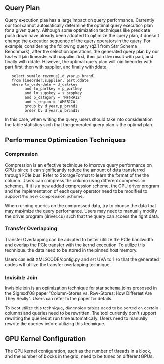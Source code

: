 ## Query Plan ##
Query execution plan has a large impact on query performance. Currently our tool cannot automatically determine the optimal query execution plan for a given query. Although some optimization techniques like predicate push down have already been adopted to optimize the query plan, it doesn't change the execution sequence of the query operators in the query. For example, considering the following query (q2.1 from Star Schema Benchmark), after the selection operations, the generated query plan by our tool will join lineorder with supplier first, then join the result with part, and finally with ddate. However, the optimal query plan will
join lineorder with part first, then with supplier, and finally with ddate.

```
   select sum(lo_revenue),d_year,p_brand1
   from lineorder,supplier, part,ddate
   where lo_orderdate = d_datekey
         and lo_partkey = p_partkey
         and lo_suppkey = s_suppkey
         and p_category = 'MFGR#12'
         and s_region = 'AMERICA'
         group by d_year,p_brand1
         order by d_year,p_brand1;
```


In this case, when writing the query, users should take into consideration the table statistics such that the generated query plan is the optimal plan.

## Performance Optimization Techniques ##
### Compression ###
Compression is an effective technique to improve query performance on GPUs since it can significantly reduce the amount of data transferred through PCIe bus. Refer to StorageFormat to learn the format of the the column. Users can compress the column using different compression schemes. If it is a new added compression scheme, the GPU driver program and the implementation of each query operator need to be modified to support the new compression scheme.

When running queries on the compressed data, try to choose the data that may maximize the query performance. Users may need to manually modify the driver program (driver.cu) such that the query can access the right data.

### Transfer Overlapping ###
Transfer Overlapping can be adopted to better utilize the PCIe bandwidth and overlap the PCIe transfer with the kernel execution. To utilize this technique, the data need to be stored in the pinned host memory.

Users can edit XML2CODE/config.py and set UVA to 1 so that the generated codes will utilize the transfer overlapping technique.

### Invisible Join ###
Invisible join is an optimization technique for star schema joins proposed in the Sigmod'08 paper "Column-Stores vs. Row-Stores: How Different Are They Really". Users can refer to the paper for details.

To best utilize this technique, dimension tables need to be sorted on certain columns and queries need to be rewritten. The tool currently don't support rewriting the queries at run time automatically. Users need to manually rewrite the queries before utilizing this technique.

## GPU Kernel Configuration ##
The GPU kernel configuration, such as the number of threads in a block, and the number of blocks in the grid, need to be tuned on different GPUs.